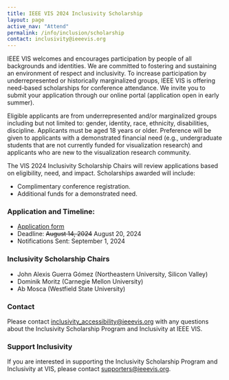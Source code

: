 ```yaml
---
title: IEEE VIS 2024 Inclusivity Scholarship
layout: page
active_nav: "Attend"
permalink: /info/inclusion/scholarship
contact: inclusivity@ieeevis.org
---
```


IEEE VIS welcomes and encourages participation by people of all backgrounds and identities.  We are committed to fostering and sustaining an environment of respect and inclusivity. To increase participation by underrepresented or historically marginalized groups, IEEE VIS is offering need-based scholarships for conference attendance. We invite you to submit your application through our online portal (application open in early summer).

Eligible applicants are from underrepresented and/or marginalized groups including but not limited to: gender, identity, race, ethnicity, disabilities, discipline. Applicants must be aged 18 years or older. Preference will be given to applicants with a demonstrated financial need (e.g., undergraduate students that are not currently funded for visualization research) and applicants who are new to the visualization research community. 

The VIS 2024 Inclusivity Scholarship Chairs will review applications based on eligibility, need, and impact. Scholarships awarded will include:

* Complimentary conference registration.
* Additional funds for a demonstrated need.

<!-- * Based on need, fund will be provided for recipients that might not otherwise be able to attend the conference. Funds can be used to help support registration cost, travel, lodging, WiFi hotspot expenses, childcare, and other costs of attending. 
Recipients will need to keep original expense receipts and evidence of payment up to the subscribed limits for reimbursement once the conference is over.
* An assigned a mentor to guide receipients through the conference experience.  -->


### Application and Timeline:

* [Application form](https://forms.gle/fzJ6RqNzSJ7buBiP9) 
* Deadline: ~~August 14, 2024~~ August 20, 2024
* Notifications Sent: September 1, 2024

<!-- 
* Application form available soon
* Deadline: TBD
* Notifications Sent: TBD
-->

### Inclusivity Scholarship Chairs

* John Alexis Guerra Gómez (Northeastern University, Silicon Valley)
* Dominik Moritz (Carnegie Mellon University)
* Ab Mosca (Westfield State University)

### Contact

Please contact [inclusivity_accessibility@ieeevis.org](mailto:inclusivity_accessibility@ieeevis.org) with any questions about the Inclusivity Scholarship Program and Inclusivity at IEEE VIS.
 
### Support Inclusivity 

If you are interested in supporting the Inclusivity Scholarship Program and Inclusivity at VIS, please contact [supporters@ieeevis.org](mailto:supporters@ieeevis.org).
 
  
